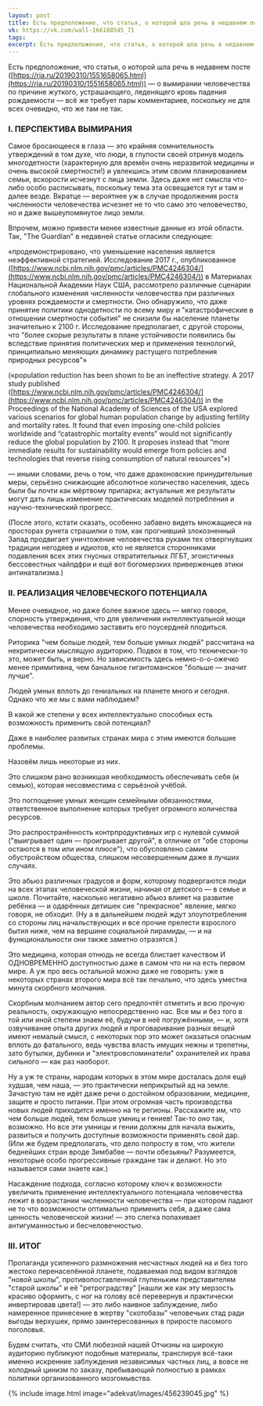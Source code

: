 ```yaml
---
layout: post
title: Есть предположение, что статья, о которой шла речь в недавнем посте...
vk: https://vk.com/wall-166188545_71
tags: 
excerpt: Есть предположение, что статья, о которой шла речь в недавнем посте — о вымирании человечества по причине жуткого, устрашающего, леденящего кровь падения рождаемости — всё же требует пары комментариев, поскольку не для всех очевидно, что же там не так.
---
```

Есть предположение, что статья, о которой шла речь в недавнем посте ([https://ria.ru/20190310/1551658065.html](https://ria.ru/20190310/1551658065.html)) — о вымирании человечества по причине жуткого, устрашающего, леденящего кровь падения рождаемости — всё же требует пары комментариев, поскольку не для всех очевидно, что же там не так.

### I. ПЕРСПЕКТИВА ВЫМИРАНИЯ

Самое бросающееся в глаза — это крайняя сомнительность утверждений в том духе, что люди, в глупости своей отринув модель многодетности (характерную для времён очень неразвитой медицины и очень высокой смертности!) и увлекшись этим своим планированием семьи, вскорости исчезнут с лица земли. Здесь даже нет смысла что-либо особо расписывать, поскольку тема эта освещается тут и там и далее везде. Вкратце — вероятнее уж в случае продолжения роста численности человечества исчезнет не то что само это человечество, но и даже вышеупомянутое лицо земли.

Впрочем, можно привести менее известные данные из этой области. Так, "The Guardian" в недавней статье огласили следующее: 

«продемонстрировано, что уменьшение населения является неэффективной стратегией. Исследование 2017 г., опубликованное ([https://www.ncbi.nlm.nih.gov/pmc/articles/PMC4246304/](https://www.ncbi.nlm.nih.gov/pmc/articles/PMC4246304/)) в Материалах Национальной Академии Наук США, рассмотрело различные сценарии глобального изменения численности человечества при различных уровнях рождаемости и смертности. Оно обнаружило, что даже принятие политики однодетности по всему миру и "катастрофические в отношении смертности события" не снизили бы население планеты значительно к 2100 г. Исследование предполагает, с другой стороны, что "более скорые результаты в плане устойчивости появились бы вcледствие принятия политических мер и применения технологий, принципиально меняющих динамику растущего потребления природных ресурсов"»

(«population reduction has been shown to be an ineffective strategy. A 2017 study published ([https://www.ncbi.nlm.nih.gov/pmc/articles/PMC4246304/](https://www.ncbi.nlm.nih.gov/pmc/articles/PMC4246304/)) in the Proceedings of the National Academy of Sciences of the USA explored various scenarios for global human population change by adjusting fertility and mortality rates. It found that even imposing one-child policies worldwide and “catastrophic mortality events” would not significantly reduce the global population by 2100. It proposes instead that “more immediate results for sustainability would emerge from policies and technologies that reverse rising consumption of natural resources”»)

— иными словами, речь о том, что даже драконовские принудительные меры, серьёзно снижающие абсолютное количество населения, здесь были бы почти как мёртвому припарка; актуальные же результаты могут дать лишь изменение практических моделей потребления и научно-технический прогресс.

(После этого, кстати сказать, особенно забавно видеть множащиеся на просторах рунета страшилки о том, как прогнивший злокозненный Запад продвигает уничтожение человечества руками тех отвергнувших традиции негодяев и идиотов, кто не является сторонниками подавления всех этих гнусных отвратительных ЛГБТ, эгоистичных бессовестных чайлдфри и ещё вот богомерзких приверженцев этики антинатализма.)

### II. РЕАЛИЗАЦИЯ ЧЕЛОВЕЧЕСКОГО ПОТЕНЦИАЛА

Менее очевидное, но даже более важное здесь — мягко говоря, спорность утверждения, что для увеличения интеллектуальной мощи человечества необходимо заставить его поусердней плодиться.

Риторика "чем больше людей, тем больше умных людей" рассчитана на некритически мыслящую аудиторию. Подвох в том, что технически-то это, может быть, и верно. Но зависимость здесь немно-о-о-ожечко менее примитивна, чем банальное гигантоманское "больше — значит лучше".

Людей умных вплоть до гениальных на планете много и сегодня. Однако что же мы с вами наблюдаем? 

В какой же степени у всех интеллектуально способных есть возможность применить свой потенциал? 

Даже в наиболее развитых странах мира с этим имеются большие проблемы. 

Назовём лишь некоторые из них.

Это слишком рано возникшая необходимость обеспечивать себя (и семью), которая несовместима с серьёзной учёбой. 

Это поглощение умных женщин семейными обязанностями, ответственное выполнение которых требует огромного количества ресурсов.

Это распространённость контрпродуктивных игр с нулевой суммой ("выигрывает один — проигрывает другой", в отличие от "обе стороны остаются в том или ином плюсе"), что обусловлено самим обустройством общества, слишком несовершенным даже в лучших случаях.

Это абьюз различных градусов и форм, которому подвергаются люди на всех этапах человеческой жизни, начиная от детского — в семье и школе. Почитайте, насколько негативно абьюз влияет на развитие ребёнка — и одарённых детишек сие "прекрасное" явление, мягко говоря, не обходит. (Ну а в дальнейшем людей ждут злоупотребления со стороны лиц начальствующих и все прочие прелести взрослого бытия ниже, чем на вершине социальной пирамиды, — и на функциональности они также заметно отразятся.)

Это медицина, которая отнюдь не всегда блистает качеством И ОДНОВРЕМЕННО доступностью даже в самом что ни на есть первом мире. А уж про весь остальной можно даже не говорить: уже в некоторых странах второго мира всё так печально, что здесь уместна минута скорбного молчания.

Скорбным молчанием автор сего предпочтёт отметить и всю прочую реальность, окружающую непосредственно нас. Все мы и без того в той или иной степени знаем её, будучи в неё погружёнными, — и, хотя озвучивание опыта других людей и проговаривание разных вещей имеют немалый смысл, с некоторых пор это может оказаться опасным вплоть до фатального, ведь чувства власть имущих нежны и трепетны, зато бутылки, дубинки и "электровспоминатели" охранителей их права сильного — как раз наоборот.

Ну а уж те страны, народам которых в этом мире досталась доля ещё худшая, чем наша, — это практически неприкрытый ад на земле. Зачастую там не идёт даже речи о достойном образовании, медицине, защите и просто питании. При этом огромная часть производства новых людей приходится именно на те регионы. Расскажите им, что чем больше людей, тем больше умниц и гениев! Так-то оно так, возможно. Но все эти умницы и гении должны для начала выжить, развиться и получить доступные возможности применять свой дар. (Или же будем предполагать, что дело попросту в том, что жители беднейших стран вроде Зимбабве — почти обезьяны? Разумеется, некоторые особо прогрессивные граждане так и делают. Но это называется сами знаете как.)

Насаждение подхода, согласно которому ключ к возможности увеличить применение интеллектуального потенциала человечества лежит в возрастании численности человечества — при котором падают не то что возможности оптимально применить себя, а даже сама ценность человеческой жизни! — это слегка попахивает антигуманностью и бесчеловечностью. 

### III. ИТОГ

Пропаганда усиленного размножения несчастных людей на и без того жестоко перенаселённой планете, подаваемая под видом взглядов "новой школы", противопоставленной глупеньким представителям "старой школы" и её "ретроградству" \[нашли же как эту мерзость красиво оформить, с ног на голову всё перевернув и практически инвертировав цвета!\] — это либо наивное заблуждение, либо намеренное принесение в жертву "скотобазы" человечьих стад ради выгоды верхушек, прямо заинтересованных в приросте пасомого поголовья. 

Будем считать, что СМИ любезной нашей Отчизны на широкую аудиторию публикуют подобные материалы, транслируя всё-таки именно искренние заблуждения независимых частных лиц, а вовсе не холодный цинизм по заказу, пребывающий полностью в рамках политики организованного мозгомывства.

{% include image.html image="adekvat/images/456239045.jpg" %}
